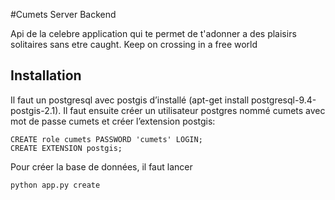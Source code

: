 #Cumets Server Backend

Api de la celebre application qui te permet de t'adonner a des plaisirs solitaires sans etre caught.
Keep on crossing in a free world

## Installation

Il faut un postgresql avec postgis d’installé (apt-get install postgresql-9.4-postgis-2.1).
Il faut ensuite créer un utilisateur postgres nommé cumets avec mot de passe cumets et créer l’extension postgis:
```
CREATE role cumets PASSWORD 'cumets' LOGIN;
CREATE EXTENSION postgis;
```

Pour créer la base de données, il faut lancer
```
python app.py create
```
